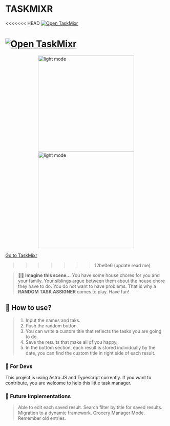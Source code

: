# TASKMIXR

<<<<<<< HEAD
[![Open TaskMixr](https://i.ibb.co/YRMZ75z/Screen-Shot-2023-08-08-at-7-38-36-PM.png)](https://taskmixr.com)

[![Open TaskMixr](https://i.ibb.co/R35Jk1R/Screen-Shot-2023-08-08-at-7-38-42-PM.png)](https://taskmixr.com)
=======
<div  style="display: flex; flex-wrap: wrap; align-items:center; justify-content:center;">
<img src="https://i.ibb.co/YRMZ75z/Screen-Shot-2023-08-08-at-7-38-36-PM.png" alt="light mode" style="width:300px; display: inline;"/>

<img src="https://i.ibb.co/R35Jk1R/Screen-Shot-2023-08-08-at-7-38-42-PM.png" alt="light mode" style="width:300px; display: inline;"/>
</div>

[Go to TaskMixr](https://taskmixr.com)
>>>>>>> 12be0e6 (update read me)

> 🧑‍🚀 **Imagine this scene...** You have some house chores for you and your family. Your siblings argue between them about the house chore they have to do. You do not want to have problems. That is why a **RANDOM TASK ASSIGNER** comes to play. Have fun!

## 🚀 How to use?

> 1. Input the names and taks.
> 2. Push the random button.
> 3. You can write a custom title that reflects the tasks you are going to do.
> 4. Save the results that make all of you happy.
> 5. In the bottom section, each result is stored individually by the date, you can find the custom title in right side of each result.

### 🚀 For Devs

This project is using Astro JS and Typescript currently.
If you want to contribute, you are welcome to help this little task manager.

### 🚀 Future Implementations

> Able to edit each saved result.
> Search filter by title for saved results.
> Migration to a dynamic framework.
> Grocery Manager Mode.
> Remember old entries.

<!-- Feel free to check the [Discord server](https://astro.build/chat). -->
